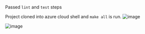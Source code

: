 Passed ```lint``` and ```test``` steps

Project cloned into azure cloud shell and ```make all``` is run.
![image](https://user-images.githubusercontent.com/32730247/222900855-06801a15-b2ac-4506-8541-13a5e0fc4db0.png)

![image](https://user-images.githubusercontent.com/32730247/219922863-8063845f-87b6-45c6-956a-d96d15f6f58d.png)
